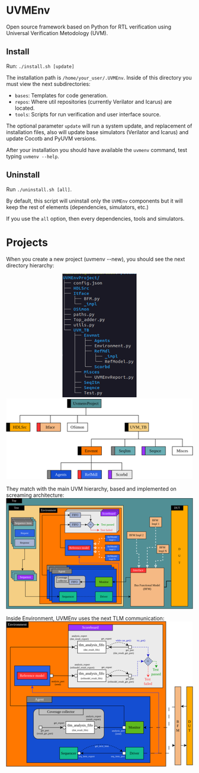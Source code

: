 # UVMEnv
Open source framework based on Python for RTL verification using Universal Verification Metodology (UVM).

## Install
Run: ```./install.sh [update]```

The installation path is ```/home/your_user/.UVMEnv```. Inside of this directory you must view 
the next subdirectories:
- ```bases```: Templates for code generation.
- ```repos```: Where util repositories (currently Verilator and Icarus) are located.
- ```tools```: Scripts for run verification and user interface source.

The optional parameter ```update``` will run a system update, and replacement of 
installation files, also will update base simulators (Verilator and Icarus) and update
Cocotb and PyUVM versions.

After your installation you should have available the ```uvmenv``` command,
test typing ```uvmenv --help```.


## Uninstall
Run ```./uninstall.sh [all]```.

By default, this script will uninstall only the ```UVMEnv``` components but it will keep the rest
of elements (dependencies, simulators, etc.)

If you use the ```all``` option, then every dependencies, tools and simulators.



# Projects
When you create a new project (uvmenv --new), you should see the next directory hierarchy:
<p align="center">
  <img src="docs/img/directoryTree.png" alt="Directory tree" width="200"/>
  <img src="docs/img/mainDirectories.png" alt="Main directories" width="600"/>
</p>

They match with the main UVM hierarchy, based and implemented on screaming architecture:
![Main UVMEnv hierarchy](docs/img/mainHierarchy.png)

Inside Environment, UVMEnv uses the next TLM communication:
![Environment TLM communication](docs/img/tlmEnvComm.png)




